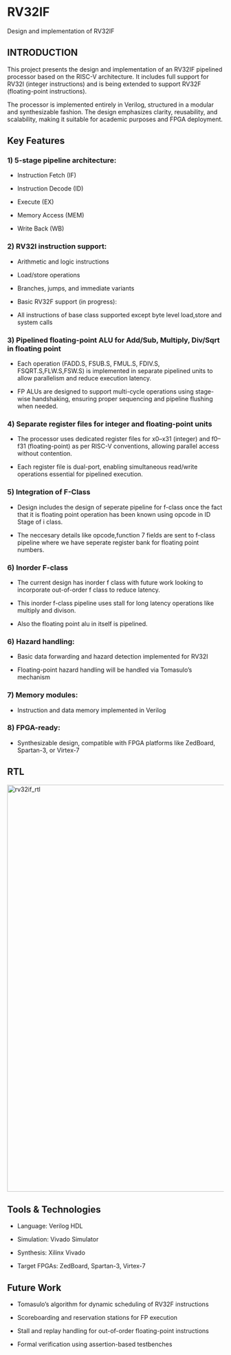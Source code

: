 # RV32IF
Design and implementation of RV32IF
 ## INTRODUCTION
This project presents the design and implementation of an RV32IF pipelined processor based on the RISC-V architecture. It includes full support for RV32I (integer instructions) and is being extended to support RV32F (floating-point instructions).

The processor is implemented entirely in Verilog, structured in a modular and synthesizable fashion. The design emphasizes clarity, reusability, and scalability, making it suitable for academic purposes and FPGA deployment.

## Key Features
 ### 1) 5-stage pipeline architecture: 

  - Instruction Fetch (IF)

  - Instruction Decode (ID)

  - Execute (EX)

  - Memory Access (MEM)

  - Write Back (WB)

 ### 2) RV32I instruction support:

  - Arithmetic and logic instructions

  - Load/store operations

  - Branches, jumps, and immediate variants

  - Basic RV32F support (in progress):

  - All instructions of base class supported except byte level load,store and system calls

 ### 3) Pipelined floating-point ALU for Add/Sub, Multiply, Div/Sqrt in floating point

  - Each operation (FADD.S, FSUB.S, FMUL.S, FDIV.S, FSQRT.S,FLW.S,FSW.S) is implemented in separate pipelined units to allow parallelism and reduce execution latency.

  - FP ALUs are designed to support multi-cycle operations using stage-wise handshaking, ensuring proper sequencing and pipeline flushing when needed.

 ### 4) Separate register files for integer and floating-point units
 
  - The processor uses dedicated register files for x0–x31 (integer) and f0–f31 (floating-point) as per RISC-V conventions, allowing parallel access without contention.

  - Each register file is dual-port, enabling simultaneous read/write operations essential for pipelined execution.

 ### 5) Integration of F-Class

 -  Design includes the design of seperate pipeline for f-class once the fact that it is floating point operation has been known using opcode in ID Stage of i class.

 - The neccesary details like opcode,function 7 fields are sent to f-class pipeline where we have seperate register bank for floating point numbers.

### 6) Inorder F-class

  - The current design has inorder f class with future work looking to incorporate out-of-order f class to reduce latency.

  - This inorder f-class pipeline uses stall for long latency operations like multiply and divison.

  - Also the floating point alu in itself is pipelined.

 ### 6) Hazard handling:

  - Basic data forwarding and hazard detection implemented for RV32I

  - Floating-point hazard handling will be handled via Tomasulo’s mechanism

 ### 7) Memory modules:

  - Instruction and data memory implemented in Verilog

 ### 8) FPGA-ready:

  - Synthesizable design, compatible with FPGA platforms like ZedBoard, Spartan-3, or Virtex-7

## RTL

<img width="946" alt="rv32if_rtl" src="https://github.com/user-attachments/assets/c1e1bab0-0854-4d5f-a60f-12adfa66d18d" />


## Tools & Technologies

- Language: Verilog HDL

- Simulation: Vivado Simulator

- Synthesis: Xilinx Vivado

- Target FPGAs: ZedBoard, Spartan-3, Virtex-7

## Future Work

 - Tomasulo’s algorithm for dynamic scheduling of RV32F instructions

 - Scoreboarding and reservation stations for FP execution

 - Stall and replay handling for out-of-order floating-point instructions

 - Formal verification using assertion-based testbenches



